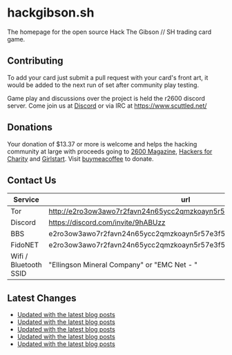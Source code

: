 # hackgibson.sh
The homepage for the open source Hack The Gibson // SH trading card game.


## Contributing

To add your card just submit a pull request with your card's front art, it would be added to the next run of set after community play testing.

Game play and discussions over the project is held the r2600 discord server. Come join us at [Discord](https://discord.com/invite/9hABUzz) or via IRC at https://www.scuttled.net/


## Donations

Your donation of $13.37 or more is welcome and helps the hacking community at large with proceeds going to [2600 Magazine](https://2600.com/), [Hackers for Charity](https://hackersforcharity.org) and [Girlstart](https://girlstart.org).  Visit [buymeacoffee](https://www.buymeacoffee.com/hackgibson.sh) to donate.


## Contact Us

Service | url
-|-
Tor | http://e2ro3ow3awo7r2favn24n65ycc2qmzkoayn5r57e3f56nvjwdcgg32ad.onion
Discord | https://discord.com/invite/9hABUzz
BBS | e2ro3ow3awo7r2favn24n65ycc2qmzkoayn5r57e3f56nvjwdcgg32ad.onion:23
FidoNET | e2ro3ow3awo7r2favn24n65ycc2qmzkoayn5r57e3f56nvjwdcgg32ad.onion:24554
Wifi / Bluetooth SSID | "Ellingson Mineral Company" or "EMC Net - <fidonet address>"

## Latest Changes
<!-- BLOG-POST-LIST:START -->
- [Updated with the latest blog posts](https://github.com/DFW2600/hackgibson.sh/commit/33effc1e44d35f430e9541e05a39d9f2de779ecc)
- [Updated with the latest blog posts](https://github.com/DFW2600/hackgibson.sh/commit/61654f7f8400b08b6294d00a49a42e14b75f575f)
- [Updated with the latest blog posts](https://github.com/DFW2600/hackgibson.sh/commit/57484fc073b4166817dfae7d4796910769f8ba86)
- [Updated with the latest blog posts](https://github.com/DFW2600/hackgibson.sh/commit/35dd01adce04633a5ef59ce7a1b3a756f47f9726)
- [Updated with the latest blog posts](https://github.com/DFW2600/hackgibson.sh/commit/61bc90f7e55a6ca83648fbd24a4bf02bce312e4b)
<!-- BLOG-POST-LIST:END -->
